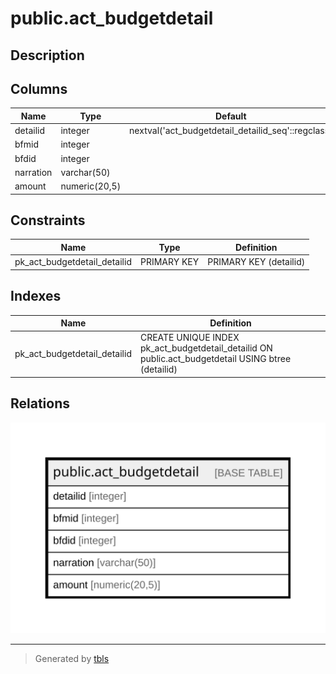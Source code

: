 # public.act_budgetdetail

## Description

## Columns

| Name | Type | Default | Nullable | Children | Parents | Comment |
| ---- | ---- | ------- | -------- | -------- | ------- | ------- |
| detailid | integer | nextval('act_budgetdetail_detailid_seq'::regclass) | false |  |  |  |
| bfmid | integer |  | true |  |  |  |
| bfdid | integer |  | true |  |  |  |
| narration | varchar(50) |  | true |  |  |  |
| amount | numeric(20,5) |  | true |  |  |  |

## Constraints

| Name | Type | Definition |
| ---- | ---- | ---------- |
| pk_act_budgetdetail_detailid | PRIMARY KEY | PRIMARY KEY (detailid) |

## Indexes

| Name | Definition |
| ---- | ---------- |
| pk_act_budgetdetail_detailid | CREATE UNIQUE INDEX pk_act_budgetdetail_detailid ON public.act_budgetdetail USING btree (detailid) |

## Relations

![er](public.act_budgetdetail.svg)

---

> Generated by [tbls](https://github.com/k1LoW/tbls)
